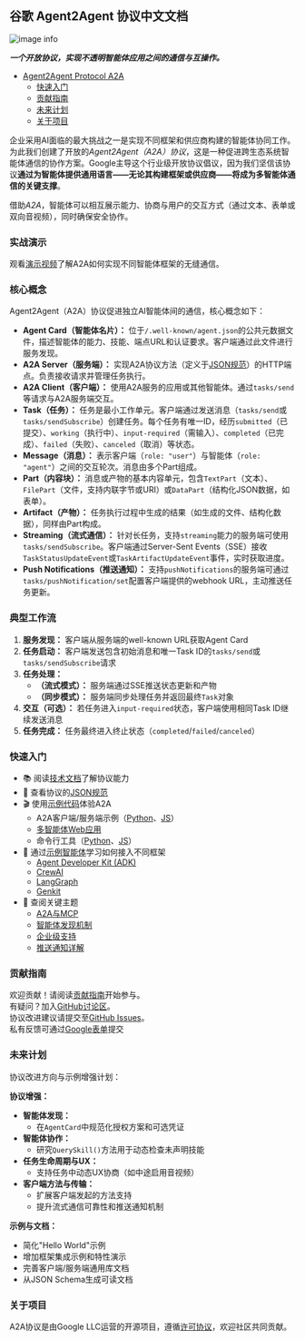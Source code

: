## 谷歌 Agent2Agent 协议中文文档
![image info](images/A2A_banner.png) 


**_一个开放协议，实现不透明智能体应用之间的通信与互操作。_** 


<!-- TOC --> 


- [Agent2Agent Protocol A2A](#agent2agent-protocol-a2a)
  - [快速入门](#快速入门)
  - [贡献指南](#贡献指南)
  - [未来计划](#未来计划)
  - [关于项目](#关于项目)


<!-- /TOC --> 


企业采用AI面临的最大挑战之一是实现不同框架和供应商构建的智能体协同工作。为此我们创建了开放的*Agent2Agent（A2A）协议*，这是一种促进跨生态系统智能体通信的协作方案。Google主导这个行业级开放协议倡议，因为我们坚信该协议**通过为智能体提供通用语言——无论其构建框架或供应商——将成为多智能体通信的关键支撑**。

借助*A2A*，智能体可以相互展示能力、协商与用户的交互方式（通过文本、表单或双向音视频），同时确保安全协作。

### **实战演示** 
观看[演示视频](https://storage.googleapis.com/gweb-developer-goog-blog-assets/original_videos/A2A_demo_v4.mp4)了解A2A如何实现不同智能体框架的无缝通信。

### 核心概念
Agent2Agent（A2A）协议促进独立AI智能体间的通信，核心概念如下：

* **Agent Card（智能体名片）：** 位于`/.well-known/agent.json`的公共元数据文件，描述智能体的能力、技能、端点URL和认证要求。客户端通过此文件进行服务发现。
* **A2A Server（服务端）：** 实现A2A协议方法（定义于[JSON规范](/specification)）的HTTP端点。负责接收请求并管理任务执行。
* **A2A Client（客户端）：** 使用A2A服务的应用或其他智能体。通过`tasks/send`等请求与A2A服务端交互。
* **Task（任务）：** 任务是最小工作单元。客户端通过发送消息（`tasks/send`或`tasks/sendSubscribe`）创建任务。每个任务有唯一ID，经历`submitted`（已提交）、`working`（执行中）、`input-required`（需输入）、`completed`（已完成）、`failed`（失败）、`canceled`（取消）等状态。
* **Message（消息）：** 表示客户端（`role: "user"`）与智能体（`role: "agent"`）之间的交互轮次。消息由多个Part组成。
* **Part（内容块）：** 消息或产物的基本内容单元，包含`TextPart`（文本）、`FilePart`（文件，支持内联字节或URI）或`DataPart`（结构化JSON数据，如表单）。
* **Artifact（产物）：** 任务执行过程中生成的结果（如生成的文件、结构化数据），同样由Part构成。
* **Streaming（流式通信）：** 针对长任务，支持`streaming`能力的服务端可使用`tasks/sendSubscribe`。客户端通过Server-Sent Events（SSE）接收`TaskStatusUpdateEvent`或`TaskArtifactUpdateEvent`事件，实时获取进度。
* **Push Notifications（推送通知）：** 支持`pushNotifications`的服务端可通过`tasks/pushNotification/set`配置客户端提供的webhook URL，主动推送任务更新。

### **典型工作流**
1. **服务发现：** 客户端从服务端的well-known URL获取Agent Card
2. **任务启动：** 客户端发送包含初始消息和唯一Task ID的`tasks/send`或`tasks/sendSubscribe`请求
3. **任务处理：**
   * **（流式模式）：** 服务端通过SSE推送状态更新和产物
   * **（同步模式）：** 服务端同步处理任务并返回最终`Task`对象
4. **交互（可选）：** 若任务进入`input-required`状态，客户端使用相同Task ID继续发送消息
5. **任务完成：** 任务最终进入终止状态（`completed`/`failed`/`canceled`）

### **快速入门**
* 📚 阅读[技术文档](https://a2a.agentdevhub.com/#/documentation)了解协议能力
* 📝 查看协议的[JSON规范](/specification)
* 🎬 使用[示例代码](/samples)体验A2A
   * A2A客户端/服务端示例（[Python](/samples/python/common)、[JS](/samples/js/src)）
   * [多智能体Web应用](/demo/README.md)
   * 命令行工具（[Python](/samples/python/hosts/cli/README.md)、[JS](/samples/js/README.md)）
* 🤖 通过[示例智能体](/samples/python/agents/README.md)学习如何接入不同框架
   * [Agent Developer Kit (ADK)](/samples/python/agents/google_adk/README.md)
   * [CrewAI](/samples/python/agents/crewai/README.md)
   * [LangGraph](/samples/python/agents/langgraph/README.md)
   * [Genkit](/samples/js/src/agents/README.md)
* 📑 查阅关键主题
   * [A2A与MCP](https://a2a.agentdevhub.com/#/topics/a2a_and_mcp.md)
   * [智能体发现机制](https://a2a.agentdevhub.com/#/topics/agent_discovery.md)
   * [企业级支持](https://a2a.agentdevhub.com/#/topics/enterprise_ready.md)
   * [推送通知详解](https://a2a.agentdevhub.com/#/topics/push_notifications.md)

### **贡献指南**
欢迎贡献！请阅读[贡献指南](CONTRIBUTING.md)开始参与。\
有疑问？加入[GitHub讨论区](https://github.com/google/A2A/discussions/)。\
协议改进建议请提交至[GitHub Issues](https://github.com/google/A2A/issues)。\
私有反馈可通过[Google表单](https://docs.google.com/forms/d/e/1FAIpQLScS23OMSKnVFmYeqS2dP7dxY3eTyT7lmtGLUa8OJZfP4RTijQ/viewform)提交

### **未来计划**
协议改进方向与示例增强计划：

**协议增强：**
* **智能体发现：**
   * 在`AgentCard`中规范化授权方案和可选凭证
* **智能体协作：**
   * 研究`QuerySkill()`方法用于动态检查未声明技能
* **任务生命周期与UX：**
   * 支持任务中动态UX协商（如中途启用音视频）
* **客户端方法与传输：**
   * 扩展客户端发起的方法支持
   * 提升流式通信可靠性和推送通知机制

**示例与文档：**
* 简化"Hello World"示例
* 增加框架集成示例和特性演示
* 完善客户端/服务端通用库文档
* 从JSON Schema生成可读文档

### **关于项目**
A2A协议是由Google LLC运营的开源项目，遵循[许可协议](LICENSE)，欢迎社区共同贡献。
